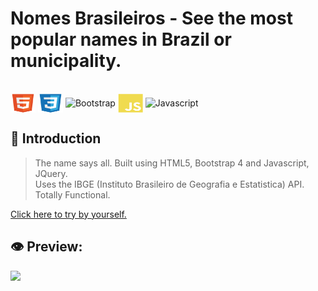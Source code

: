 # Nomes Brasileiros - See the most popular names in Brazil or municipality.
<div style="display: inline_block"><br>
  
  <img align="center" alt="HTML" height="30" width="40" src="https://raw.githubusercontent.com/devicons/devicon/master/icons/html5/html5-original.svg">
  <img align="center" alt="CSS" height="30" width="40" src="https://raw.githubusercontent.com/devicons/devicon/master/icons/css3/css3-original.svg">
  <img align="center" alt="Bootstrap" height="30" width="40" src="https://cdn.jsdelivr.net/gh/devicons/devicon/icons/bootstrap/bootstrap-plain-wordmark.svg">
  <img align="center" alt="Javascript" height="30" width="40" src="https://raw.githubusercontent.com/devicons/devicon/master/icons/javascript/javascript-plain.svg">
  <img align="center" alt="Javascript" height="30" width="40" src="https://cdn.jsdelivr.net/gh/devicons/devicon/icons/jquery/jquery-plain-wordmark.svg">
</div>

## 🔎 Introduction

> The name says all. Built using HTML5, Bootstrap 4 and Javascript, JQuery. <br/>Uses the IBGE (Instituto Brasileiro de Geografia e Estatistica) API. Totally Functional.

<a href="https://felipepaluco.github.io/Nomes-Brasileiros/">Click here to try by yourself.</a>

## 👁️ Preview:

>
![](preview.gif)

